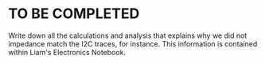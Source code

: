 # TO BE COMPLETED

Write down all the calculations and analysis that explains why we did not impedance match the I2C traces, for instance.
This information is contained within Liam's Electronics Notebook.
